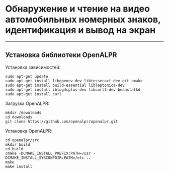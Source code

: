 # Обнаружение и чтение на видео автомобильных номерных знаков, идентификация и вывод на экран

---

## Установка библиотеки OpenALPR

Установка зависимостей:
```shell
sudo apt-get update
sudo apt-get install libopencv-dev libtesseract-dev git cmake
sudo apt-get install build-essential libleptonica-dev
sudo apt-get install iblog4cplus-dev libcurl3-dev beanstalkd
sudo apt-get install curl
```
Загрузка OpenALPR:
```shell
mkdir /downloads
cd downloads
git clone https://github.com/openalpr/openalpr.git
```
Установка OpenALPR:
```shell
cd openalpr/src
mkdir build
cd build
cmake -DCMAKE_INSTALL_PREFIX:PATH=/usr -DCMAKE_INSTALL_SYSCONFDIR:PATH=/etc ..
make
make install
```

